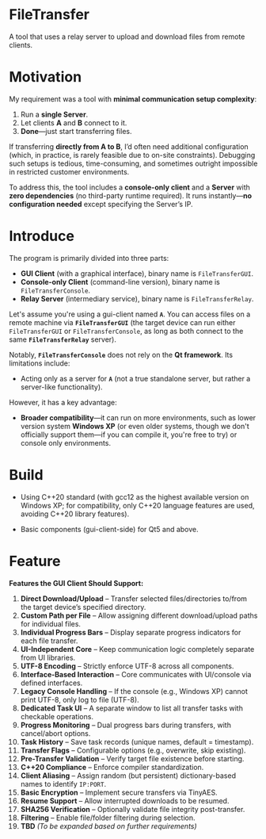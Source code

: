 # FileTransfer
A tool that uses a relay server to upload and download files from remote clients.

# Motivation

My requirement was a tool with **minimal communication setup complexity**:

1. Run a **single Server**.
2. Let clients **A** and **B** connect to it.
3. **Done**—just start transferring files.

If transferring **directly from A to B**, I’d often need additional configuration (which, in practice, is rarely feasible due to on-site constraints). Debugging such setups is tedious, time-consuming, and sometimes outright impossible in restricted customer environments.

To address this, the tool includes a **console-only client** and a **Server** with **zero dependencies** (no third-party runtime required). It runs instantly—**no configuration needed** except specifying the Server’s IP.

# Introduce

The program is primarily divided into three parts:

- **GUI Client** (with a graphical interface), binary name is `FileTransferGUI`.
- **Console-only Client** (command-line version), binary name is `FileTransferConsole`.
- **Relay Server** (intermediary service), binary name is `FileTransferRelay`.

Let's assume you're using a gui-client named **`A`**. You can access files on a remote machine via **`FileTransferGUI`** (the target device can run either `FileTransferGUI` or `FileTransferConsole`, as long as both connect to the same **`FileTransferRelay`** server).

Notably, **`FileTransferConsole`** does not rely on the **Qt framework**. Its limitations include:

- Acting only as a server for **`A`** (not a true standalone server, but rather a server-like functionality).

However, it has a key advantage:

- **Broader compatibility**—it can run on more environments, such as lower version system **Windows XP** (or even older systems, though we don't officially support them—if you can compile it, you're free to try) or console only environments.

# Build

- Using C++20 standard (with gcc12 as the highest available version on Windows XP; for compatibility, only C++20 ​language features are used, avoiding C++20 ​library features).

- Basic components (gui-client-side) for Qt5 and above.

# Feature

**Features the GUI Client Should Support:**

1. **Direct Download/Upload** – Transfer selected files/directories to/from the target device’s specified directory.
2. **Custom Path per File** – Allow assigning different download/upload paths for individual files.
3. **Individual Progress Bars** – Display separate progress indicators for each file transfer.
4. **UI-Independent Core** – Keep communication logic completely separate from UI libraries.
5. **UTF-8 Encoding** – Strictly enforce UTF-8 across all components.
6. **Interface-Based Interaction** – Core communicates with UI/console via defined interfaces.
7. **Legacy Console Handling** – If the console (e.g., Windows XP) cannot print UTF-8, only log to file (UTF-8).
8. **Dedicated Task UI** – A separate window to list all transfer tasks with checkable operations.
9. **Progress Monitoring** – Dual progress bars during transfers, with cancel/abort options.
10. **Task History** – Save task records (unique names, default = timestamp).
11. **Transfer Flags** – Configurable options (e.g., overwrite, skip existing).
12. **Pre-Transfer Validation** – Verify target file existence before starting.
13. **C++20 Compliance** – Enforce compiler standardization.
14. **Client Aliasing** – Assign random (but persistent) dictionary-based names to identify `IP:PORT`.
15. **Basic Encryption** – Implement secure transfers via TinyAES.
16. **Resume Support** – Allow interrupted downloads to be resumed.
17. **SHA256 Verification** – Optionally validate file integrity post-transfer.
18. **Filtering** – Enable file/folder filtering during selection.
19. **TBD** *(To be expanded based on further requirements)*

